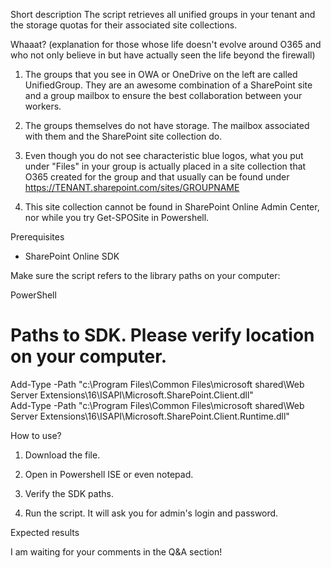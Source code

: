 Short description
The script retrieves all unified groups in your tenant and the storage quotas for their associated site collections.

Whaaat? (explanation for those whose life doesn't evolve around O365 and who not only believe in but have actually seen the life beyond the firewall)

1. The groups that you see in OWA or OneDrive on the left are called UnifiedGroup. They are an awesome combination of a SharePoint site and a group mailbox to ensure the best collaboration between your workers.

2. The groups themselves do not have storage. The mailbox associated with them and the SharePoint site collection do.

3. Even though you do not see characteristic blue logos, what you put under "Files" in your group is actually placed in a site collection that O365 created for the group and that usually can be found under https://TENANT.sharepoint.com/sites/GROUPNAME

4. This site collection cannot be found in SharePoint Online Admin Center, nor while you try Get-SPOSite in Powershell. 

 

Prerequisites
- SharePoint Online SDK

 

Make sure the script refers to the library paths on your computer:

 

PowerShell
# Paths to SDK. Please verify location on your computer. 
Add-Type -Path "c:\Program Files\Common Files\microsoft shared\Web Server Extensions\16\ISAPI\Microsoft.SharePoint.Client.dll"  
Add-Type -Path "c:\Program Files\Common Files\microsoft shared\Web Server Extensions\16\ISAPI\Microsoft.SharePoint.Client.Runtime.dll" 
 
 

How to use?
1. Download the file.

2. Open in Powershell ISE or even notepad.

3. Verify the SDK paths.

4. Run the script.  It will ask you for admin's login and password.

 

 

Expected results


 

 

 

 

I am waiting for your comments in the Q&A section!
